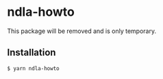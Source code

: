 # ndla-howto

This package will be removed and is only temporary.

## Installation

```sh
$ yarn ndla-howto
```
